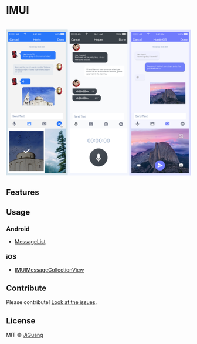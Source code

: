 # IMUI
<p align="center">
    <a target="_blank">
        <img src="https://github.com/huangminlinux/resource/blob/master/IMUIPick%402x.png" alt="JBox" width=960/>
    </a>
</p>

## Features

## Usage
### Android
- [MessageList](./docs/Android/usageEn.md)

### iOS
- [IMUIMessageCollectionView](./docs/iOS/usage_english.md)

## Contribute
Please contribute! [Look at the issues](https://github.com/jpush/imui/issues).

## License
MIT © [JiGuang](/LICENSE)
